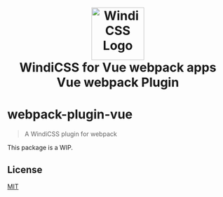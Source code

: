 <h1 align="center">
<a href="https://github.com/windicss/windicss/wiki">
  <img src="https://windicss.netlify.app/assets/logo.svg" alt="Windi CSS Logo" height="120" width="120"/><br>
</a>
  WindiCSS for Vue webpack apps Vue webpack Plugin
</h1>

# webpack-plugin-vue

> A WindiCSS plugin for webpack

This package is a WIP.

## License

[MIT](./LICENSE)
